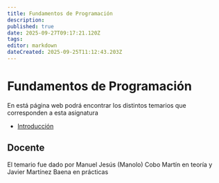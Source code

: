 ```yaml
---
title: Fundamentos de Programación
description: 
published: true
date: 2025-09-27T09:17:21.120Z
tags: 
editor: markdown
dateCreated: 2025-09-25T11:12:43.203Z
---
```


# Fundamentos de Programación
En está página web podrá encontrar los distintos temarios que corresponden a esta asignatura

- [Introducción](tema1)




## Docente
El temario fue dado por Manuel Jesús (Manolo) Cobo Martín en teoría y Javier Martínez Baena en prácticas